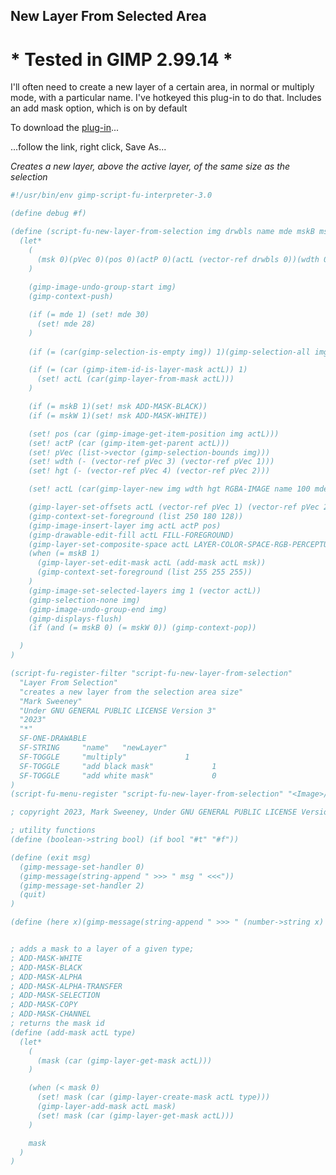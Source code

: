 ## New Layer From Selected Area

# * Tested in GIMP 2.99.14 *

I'll often need to create a new layer of a certain area, in normal or multiply mode, with a particular name. I've hotkeyed this plug-in to do that. Includes an add mask option, which is on by default
  
To download the [plug-in](https://raw.githubusercontent.com/script-fu/script-fu.github.io/main/plug-ins/new-layer-from-selection/new-layer-from-selection.scm)...  
  
...follow the link, right click, Save As...
  
*Creates a new layer, above the active layer, of the same size as the selection*

<!-- include-plugin "new-layer-from-selection" -->
```scheme
#!/usr/bin/env gimp-script-fu-interpreter-3.0

(define debug #f)

(define (script-fu-new-layer-from-selection img drwbls name mde mskB mskW)
  (let*
    (
      (msk 0)(pVec 0)(pos 0)(actP 0)(actL (vector-ref drwbls 0))(wdth 0)(hgt 0)
    )
    
    (gimp-image-undo-group-start img)
    (gimp-context-push)

    (if (= mde 1) (set! mde 30)
      (set! mde 28)
    )
    
    (if (= (car(gimp-selection-is-empty img)) 1)(gimp-selection-all img))

    (if (= (car (gimp-item-id-is-layer-mask actL)) 1)
      (set! actL (car(gimp-layer-from-mask actL)))
    )

    (if (= mskB 1)(set! msk ADD-MASK-BLACK))
    (if (= mskW 1)(set! msk ADD-MASK-WHITE))

    (set! pos (car (gimp-image-get-item-position img actL)))
    (set! actP (car (gimp-item-get-parent actL)))
    (set! pVec (list->vector (gimp-selection-bounds img)))
    (set! wdth (- (vector-ref pVec 3) (vector-ref pVec 1)))
    (set! hgt (- (vector-ref pVec 4) (vector-ref pVec 2)))

    (set! actL (car(gimp-layer-new img wdth hgt RGBA-IMAGE name 100 mde)))

    (gimp-layer-set-offsets actL (vector-ref pVec 1) (vector-ref pVec 2))
    (gimp-context-set-foreground (list 250 180 128))
    (gimp-image-insert-layer img actL actP pos)
    (gimp-drawable-edit-fill actL FILL-FOREGROUND)
    (gimp-layer-set-composite-space actL LAYER-COLOR-SPACE-RGB-PERCEPTUAL)
    (when (= mskB 1)
      (gimp-layer-set-edit-mask actL (add-mask actL msk))
      (gimp-context-set-foreground (list 255 255 255))
    )
    (gimp-image-set-selected-layers img 1 (vector actL))
    (gimp-selection-none img)
    (gimp-image-undo-group-end img)
    (gimp-displays-flush)
    (if (and (= mskB 0) (= mskW 0)) (gimp-context-pop))

  )
)

(script-fu-register-filter "script-fu-new-layer-from-selection"
  "Layer From Selection" 
  "creates a new layer from the selection area size"
  "Mark Sweeney"
  "Under GNU GENERAL PUBLIC LICENSE Version 3"
  "2023"
  "*"
  SF-ONE-DRAWABLE
  SF-STRING     "name"   "newLayer"
  SF-TOGGLE     "multiply"             1
  SF-TOGGLE     "add black mask"             1
  SF-TOGGLE     "add white mask"             0
)
(script-fu-menu-register "script-fu-new-layer-from-selection" "<Image>/Layer")

; copyright 2023, Mark Sweeney, Under GNU GENERAL PUBLIC LICENSE Version 3

; utility functions
(define (boolean->string bool) (if bool "#t" "#f"))

(define (exit msg)
  (gimp-message-set-handler 0)
  (gimp-message(string-append " >>> " msg " <<<"))
  (gimp-message-set-handler 2)
  (quit)
)

(define (here x)(gimp-message(string-append " >>> " (number->string x) " <<<")))


; adds a mask to a layer of a given type;
; ADD-MASK-WHITE
; ADD-MASK-BLACK
; ADD-MASK-ALPHA
; ADD-MASK-ALPHA-TRANSFER
; ADD-MASK-SELECTION
; ADD-MASK-COPY
; ADD-MASK-CHANNEL
; returns the mask id
(define (add-mask actL type)
  (let*
    (
      (mask (car (gimp-layer-get-mask actL)))
    )

    (when (< mask 0)
      (set! mask (car (gimp-layer-create-mask actL type)))
      (gimp-layer-add-mask actL mask)
      (set! mask (car (gimp-layer-get-mask actL)))
    )

    mask
  )
)

```
